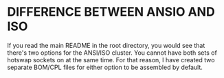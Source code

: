 # DIFFERENCE BETWEEN ANSIO AND ISO

If you read the main README in the root directory, you would see that there's two options for the ANSI/ISO cluster. You cannot have both sets of hotswap sockets on at the same time. For that reason, I have created two separate BOM/CPL files for either option to be assembled by default.